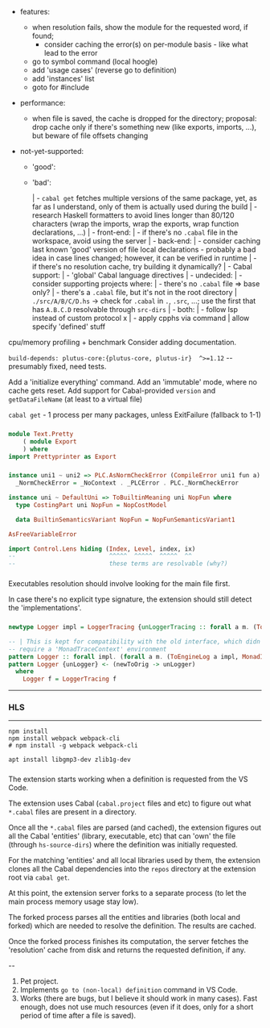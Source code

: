 - features:
  - when resolution fails, show the module for the requested word, if found;
    - consider caching the error(s) on per-module basis - like what lead to the error
  - go to symbol command (local hoogle)
  - add 'usage cases' (reverse go to definition)
  - add 'instances' list
  - goto for #include

- performance:
  - when file is saved, the cache is dropped for the directory;
    proposal: drop cache only if there's something new (like exports, imports, ...), but beware of file offsets changing

- not-yet-supported:
  - 'good':
  - 'bad':

    | - `cabal get` fetches multiple versions of the same package, yet, as far as I understand, only of them is actually used during the build
    | - research Haskell formatters to avoid lines longer than 80/120 characters (wrap the imports, wrap the exports, wrap function declarations, ...)
		| - front-end:
		|   - if there's no `.cabal` file in the workspace, avoid using the server
		| - back-end:
		|   - consider caching last known 'good' version of file local declarations - probably a bad idea in case lines changed; however, it can be verified in runtime
    |   - if there's no resolution cache, try building it dynamically?
    |   - Cabal support:
    |     - 'global' Cabal language directives
		| - undecided:
		|   - consider supporting projects where:
		|     - there's no `.cabal` file => base only?
		|     - there's a `.cabal` file, but it's not in the root directory
		|       `./src/A/B/C/D.hs` -> check for `.cabal` in `.`, `.src`, ...; use the first that has `A.B.C.D` resolvable through `src-dirs`
  	| - both:
  	|   - follow lsp instead of custom protocol
x   |   - apply cpphs via command
    |     allow specify 'defined' stuff

cpu/memory profiling + benchmark
Consider adding documentation.

`build-depends: plutus-core:{plutus-core, plutus-ir}  ^>=1.12` -- presumably fixed, need tests.

Add a 'initialize everything' command.
Add an 'immutable' mode, where no cache gets reset.
Add support for Cabal-provided `version` and `getDataFileName` (at least to a virtual file)

`cabal get` - 1 process per many packages, unless ExitFailure (fallback to 1-1)

###
```haskell
module Text.Pretty
    ( module Export
    ) where
import Prettyprinter as Export
```

###
```haskell
instance uni1 ~ uni2 => PLC.AsNormCheckError (CompileError uni1 fun a) PLC.TyName PLC.Name uni2 fun a where
  _NormCheckError = _NoContext . _PLCError . PLC._NormCheckError

instance uni ~ DefaultUni => ToBuiltinMeaning uni NopFun where
  type CostingPart uni NopFun = NopCostModel

  data BuiltinSemanticsVariant NopFun = NopFunSemanticsVariant1

AsFreeVariableError

import Control.Lens hiding (Index, Level, index, ix)
--                          ^^^^^  ^^^^^  ^^^^^  ^^
--                          these terms are resolvable (why?)
```
###
Executables resolution should involve looking for the main file first.

In case there's no explicit type signature, the extension should still detect the 'implementations'.

###
```haskell
newtype Logger impl = LoggerTracing {unLoggerTracing :: forall a m. (ToEngineLog a impl, Tracing.MonadTraceContext m, MonadIO m) => a -> m ()}

-- | This is kept for compatibility with the old interface, which didn't
-- require a 'MonadTraceContext' environment
pattern Logger :: forall impl. (forall a m. (ToEngineLog a impl, MonadIO m) => a -> m ()) -> Logger impl
pattern Logger {unLogger} <- (newToOrig -> unLogger)
  where
    Logger f = LoggerTracing f
```

---

### HLS
---

```shell
npm install
npm install webpack webpack-cli
# npm install -g webpack webpack-cli
```

```shell @ ubuntu
apt install libgmp3-dev zlib1g-dev
```


###
The extension starts working when a definition is requested from the VS Code.

The extension uses Cabal (`cabal.project` files and etc) to figure out what `*.cabal` files are present in a directory.

Once all the `*.cabal` files are parsed (and cached), the extension figures out all the Cabal 'entities' (library, executable, etc) that can 'own' the file (through `hs-source-dirs`) where the definition was initially requested.

For the matching 'entities' and all local libraries used by them, the extension clones all the Cabal dependencies into the `repos` directory at the extension root via `cabal get`.

At this point, the extension server forks to a separate process (to let the main process memory usage stay low).

The forked process parses all the entities and libraries (both local and forked) which are needed to resolve the definition.
The results are cached.

Once the forked process finishes its computation, the server fetches the 'resolution' cache from disk and returns the requested definition, if any.

--

1. Pet project.
2. Implements `go to (non-local) definition` command in VS Code.
3. Works (there are bugs, but I believe it should work in many cases). Fast enough, does not use much resources (even if it does, only for a short period of time after a file is saved).

